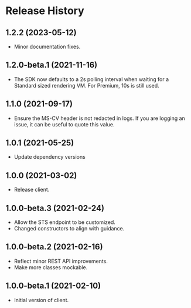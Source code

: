 # Release History

## 1.2.2 (2023-05-12)
- Minor documentation fixes.

## 1.2.0-beta.1 (2021-11-16)
- The SDK now defaults to a 2s polling interval when waiting for a Standard sized rendering VM. For Premium, 10s is still used.

## 1.1.0 (2021-09-17)
- Ensure the MS-CV header is not redacted in logs. If you are logging an issue, it can be useful to quote this value.

## 1.0.1 (2021-05-25)
- Update dependency versions

## 1.0.0 (2021-03-02)
- Release client.

## 1.0.0-beta.3 (2021-02-24)
- Allow the STS endpoint to be customized.
- Changed constructors to align with guidance.

## 1.0.0-beta.2 (2021-02-16)
- Reflect minor REST API improvements.
- Make more classes mockable.

## 1.0.0-beta.1 (2021-02-10)
- Initial version of client.
